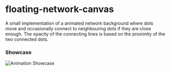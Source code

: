 # floating-network-canvas

A small implementation of a animated network background where dots move and occasionally connect to neighbouring dots if they are close enough. The opacity of the connecting lines is based on the proximity of the two connected dots.

### Showcase
![Animation Showcase](demo.gif)